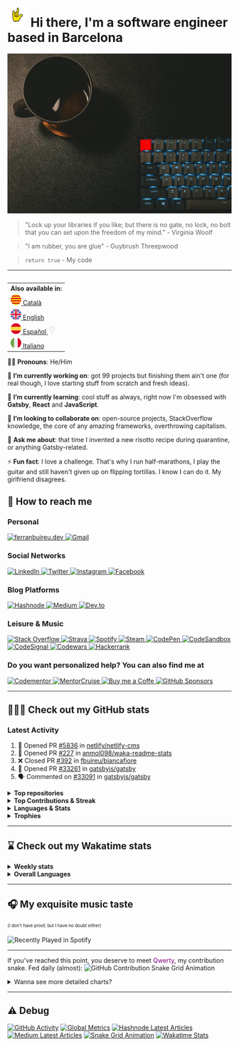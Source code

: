 # <img src="https://github.com/fbuireu/fbuireu/blob/master/assets/images/gifs/punk-horn.gif?raw=true" width="45px"> Hi there, I'm a software engineer based in Barcelona

![Hi there, I'm a software engineer based in Barcelona](https://github.com/fbuireu/fbuireu/blob/master/assets/images/jpg/developer-coffee.jpg?raw=true)

> "Lock up your libraries if you like; but there is no gate, no lock, no bolt that you can set upon the freedom of my mind." - Virginia Woolf

> "I am rubber, you are glue" - Guybrush Threepwood

> `return true` - My code

-------

<table align="right">
  <th>Also available in:</th>
    <tr>
      <td>
        <a href="README_ca.md">
          <img src="assets/images/png/flags/catalonia.png" width="24" height="24" alt="Català"/>
          <span>Català</span>
        </a>
      </td>
    </tr>
    <tr>
      <td>
        <a href="README.md">
          <img src="assets/images/png/flags/uk.png" width="24" height="24" alt="English"/>
          <span>English</span>
        </a>
      </td>
    </tr>
    <tr>
      <td>
        <a href="README_es.md">
          <img src="assets/images/png/flags/spain.png" width="24" height="24" alt="Español"/>
          <span>Español</span>
          <img src="assets/images/png/icons/pin.png" width="18" alt="You are here" />
        </a>
      </td>
    </tr>
    <tr>
      <td>
        <a href="README_it.md">
          <img src="assets/images/png/flags/italy.png" width="24" height="24" alt="Italiano"/>
          <span>Italiano</span>
        </a>
      </td>
    </tr>
</table>

👦🏻 **Pronouns**: He/Him

🔭 **I’m currently working on**: got 99 projects but finishing them ain't one (for real though, I love starting stuff from
scratch and fresh ideas).

🌱 **I’m currently learning**: cool stuff as always, right now I'm obsessed with **Gatsby**, **React** and **JavaScript**.

👯 **I’m looking to collaborate on**: open-source projects, StackOverflow knowledge, the core of any amazing frameworks,
overthrowing capitalism.

💬 **Ask me about**: that time I invented a new risotto recipe during quarantine, or anything Gatsby-related.

⚡ **Fun fact**: I love a challenge. That's why I run half-marathons, I play the guitar and still haven't given up on
flipping tortillas. I know I can do it. My girlfriend disagrees.

## 📨 How to reach me
### Personal
<a href="https://ferranbuireu.dev" target="_blank">
  <img src="https://img.shields.io/badge/personal%20Website-1b1d1d?style=for-the-badge&logo=globe&logoColor=ffffff" alt="ferranbuireu.dev">
</a>
<a href="mailto:fbuireu@gmail.com" target="_blank">
  <img src="https://img.shields.io/badge/gmail-D14836?style=for-the-badge&logo=gmail&logoColor=ffffff" alt="Gmail" />
</a>

### Social Networks
<a href="https://www.linkedin.com/in/ferran-buireu/" target="_blank">
  <img src="https://img.shields.io/badge/linkedIn-0077B5?style=for-the-badge&logo=linkedin&logoColor=ffffff" alt="LinkedIn" />
</a>
<a href="https://twitter.com/fbuireu" target="_blank">
  <img src="https://img.shields.io/badge/twitter-1DA1F2?style=for-the-badge&logo=twitter&logoColor=ffffff" alt="Twitter" />
</a>
<a href="https://www.instagram.com/fbuireu/" target="_blank">
  <img src="https://img.shields.io/badge/instagram-%23E4405F.svg?style=for-the-badge&logo=instagram&logoColor=ffffff" alt="Instagram" />
</a>
<a href="https://www.facebook.com/ferranbuireu/" target="_blank">
  <img src="https://img.shields.io/badge/facebook-%231877F2.svg?style=for-the-badge&logo=facebook&logoColor=ffffff" alt="Facebook" />
</a>

### Blog Platforms
<a href="https://hashnode.com/@Buireu" target="_blank">
  <img src="https://img.shields.io/badge/hashnode-2962FF?style=for-the-badge&logo=hashnode&logoColor=ffffff" alt="Hashnode" />
</a>
<a href="https://medium.com/@fbuireu" target="_blank">
  <img src="https://img.shields.io/badge/medium-12100E?style=for-the-badge&logo=medium&logoColor=ffffff" alt="Medium" />
</a>
<a href="https://dev.to/fbuireu" target="_blank">
  <img src="https://img.shields.io/badge/dev.to-0A0A0A?style=for-the-badge&logo=devdotto&logoColor=ffffff" alt="Dev.to" />
</a>

### Leisure & Music
<a href="https://stackoverflow.com/users/5585371/ferran-buireu?tab=profile" target="_blank">
  <img src="https://img.shields.io/badge/stack_overflow-FE7A16?style=for-the-badge&logo=stack-overflow&logoColor=ffffff" alt="Stack Overflow" />
</a>
<a href="https://www.strava.com/athletes/19488414" target="_blank">
  <img src="https://img.shields.io/static/v1?style=for-the-badge&message=Strava&color=FC4C02&logo=strava&logoColor=FFFFFF&label=" alt="Strava" />
</a>
<a href="https://open.spotify.com/user/buireu?si=b2dfa1e6c2f649d9" target="_blank">
  <img src="https://img.shields.io/badge/spotify-1ED760?style=for-the-badge&logo=spotify&logoColor=ffffff" alt="Spotify" />
</a>
<a href="https://steamcommunity.com/id/fbuireu/" target="_blank">
  <img src="https://img.shields.io/badge/steam-000000?style=for-the-badge&logo=steam&logoColor=ffffff" alt="Steam" />
</a>
<a href="https://codepen.io/fbuireu" target="_blank">
  <img src="https://img.shields.io/badge/codepen-ffffff?style=for-the-badge&logo=codepen&logoColor=000000" alt="CodePen" />
</a>
<a href="https://codesandbox.io/u/fbuireu" target="_blank">
  <img src="https://img.shields.io/badge/codesandbox-040404?style=for-the-badge&logo=codesandbox&logoColor=DBDBDB" alt="CodeSandbox" />
</a>
<a href="https://app.codesignal.com/profile/fbuireu/" target="_blank">
  <img src="https://img.shields.io/badge/codesignal-33485f?style=for-the-badge&logo=codesignal&logoColor=grey" alt="CodeSignal" />
</a>
<a href="https://www.codewars.com/users/fbuireu/" target="_blank">
  <img src="https://img.shields.io/badge/codewars-B1361E?style=for-the-badge&logo=codewars&logoColor=808080" alt="Codewars" />
</a>
<a href="https://www.hackerrank.com/fbuireu" target="_blank">
  <img src="https://img.shields.io/badge/hackerrank-2EC866?style=for-the-badge&logo=HackerRank&logoColor=ffffff" alt="Hackerrank" />
</a>

### Do you want personalized help? You can also find me at
<a href="https://www.codementor.io/@fbuireu" target="_blank">
  <img src="https://img.shields.io/badge/codementor-003648?style=for-the-badge&logo=codementor&logoColor=000000" alt="Codementor" />
</a>
<a href="https://mentorcruise.com/mentor/ferranbuireu/" target="_blank">
  <img src="https://img.shields.io/badge/mentorcruise-05b197?style=for-the-badge&logo=mentorcruise&logoColor=000000" alt="MentorCruise" />
</a>
<a href="https://www.buymeacoffee.com/ferranbuireu" target="_blank">
  <img src="https://img.shields.io/badge/buy_me_a_coffee-FFDD00?style=for-the-badge&logo=buy-me-a-coffee&logoColor=000000" alt="Buy me a Coffe" />
</a>
<a href="https://github.com/sponsors/fbuireu" target="_blank">
  <img src="https://img.shields.io/badge/gitHub%20sponsors-EA4AAA?style=for-the-badge&logo=githubsponsors&logoColor=ffffff" alt="GitHub Sponsors" />
</a>

-------

## 👨🏻‍💻 Check out my GitHub stats
### Latest Activity
<!--START_SECTION:activity-->
1. 💪 Opened PR [#5836](https://github.com/netlify/netlify-cms/pull/5836) in [netlify/netlify-cms](https://github.com/netlify/netlify-cms)
2. 💪 Opened PR [#227](https://github.com/anmol098/waka-readme-stats/pull/227) in [anmol098/waka-readme-stats](https://github.com/anmol098/waka-readme-stats)
3. ❌ Closed PR [#392](https://github.com/fbuireu/biancafiore/pull/392) in [fbuireu/biancafiore](https://github.com/fbuireu/biancafiore)
4. 💪 Opened PR [#33261](https://github.com/gatsbyjs/gatsby/pull/33261) in [gatsbyjs/gatsby](https://github.com/gatsbyjs/gatsby)
5. 🗣 Commented on [#33091](https://github.com/gatsbyjs/gatsby/issues/33091) in [gatsbyjs/gatsby](https://github.com/gatsbyjs/gatsby)
<!--END_SECTION:activity-->

<details>
  <summary><strong>Top repositories</strong></summary>
  <a href="https://github.com/fbuireu/fbuireu" target="__blank">
    <img src="https://github-readme-stats.vercel.app/api/pin/?username=fbuireu&repo=fbuireu&theme=onedark&hide_border=true"
         alt="fbuireu" />    
  </a>
  <a href="https://github.com/fbuireu/biancafiore" target="__blank">
    <img src="https://github-readme-stats.vercel.app/api/pin/?username=fbuireu&repo=biancafiore&theme=onedark&hide_border=true"
         alt="biancafiore" />
  </a>
</details>

<details>
  <summary><strong>Top Contributions & Streak</strong></summary>
  <a href="https://github.com/gatsbyjs/gatsby/pull/33261" target="__blank">
  <img src="https://github-readme-stats.vercel.app/api/pin/?username=fbuireu&repo=gatsby&theme=onedark&hide_border=true"
       alt="Gatsby" />
  </a>
  <a href="https://github.com/netlify/netlify-cms/pull/3412" target="__blank">
    <img src="https://github-readme-stats.vercel.app/api/pin/?username=fbuireu&repo=netlify-cms&theme=onedark&hide_border=true"
         alt="Netlify CMS" />
  </a>
  <img src="https://activity-graph.herokuapp.com/graph?username=fbuireu&theme=github&bg_color=282c34&line=c3a875&point=d77077&hide_border=true"
       alt="Ferran Buireu's Monthly GitHub Contribution Grap" />
  <img src="https://github-readme-streak-stats.herokuapp.com/?user=fbuireu&theme=onedark&hide_border=true"
       alt="Ferran Buireu's GitHub Streak" />
</details>    

<details>
  <summary><strong>Languages & Stats</strong></summary>
  <img src="https://github-readme-stats.vercel.app/api?username=fbuireu&show_icons=true&theme=onedark&hide_border=true"
       alt="Ferran Buireu's GitHub stats" />
  <img src="https://github-readme-stats.vercel.app/api/top-langs/?username=fbuireu&show_icons=true&theme=onedark&hide_border=true"
       alt="Ferran Buireu's Top GitHub Languages" />
</details>

<details>
  <summary><strong>Trophies</strong></summary>
  <img src="https://github-profile-trophy.vercel.app/?username=ryo-ma&theme=onedark&no-frame=true"
       alt="Ferran Buireu's Top GitHub Languages" />
</details>    

-------

## ⌛ Check out my Wakatime stats
<details>
  <summary><strong>Weekly stats</strong></summary>

  <!--START_SECTION:waka-->
**I'm an Early 🐤**

```text
🌞 Morning    35 commits     ████░░░░░░░░░░░░░░░░░░░░░   16.28% 
🌆 Daytime    116 commits    █████████████░░░░░░░░░░░░   53.95% 
🌃 Evening    64 commits     ███████░░░░░░░░░░░░░░░░░░   29.77% 
🌙 Night      0 commits      ░░░░░░░░░░░░░░░░░░░░░░░░░   0.0%

```
📅 **I'm Most Productive on Monday**

```text
Monday       51 commits     ██████░░░░░░░░░░░░░░░░░░░   23.72% 
Tuesday      43 commits     █████░░░░░░░░░░░░░░░░░░░░   20.0% 
Wednesday    36 commits     ████░░░░░░░░░░░░░░░░░░░░░   16.74% 
Thursday     22 commits     ██░░░░░░░░░░░░░░░░░░░░░░░   10.23% 
Friday       7 commits      ░░░░░░░░░░░░░░░░░░░░░░░░░   3.26% 
Saturday     40 commits     ████░░░░░░░░░░░░░░░░░░░░░   18.6% 
Sunday       16 commits     █░░░░░░░░░░░░░░░░░░░░░░░░   7.44%

```


📊 **This Week I Spent My Time On**

```text
⌚︎ Time Zone: Europe/Madrid

💬 Programming Languages: 
Dart                     13 hrs 29 mins      █████████████░░░░░░░░░░░░   52.39% 
Markdown                 6 hrs 20 mins       ██████░░░░░░░░░░░░░░░░░░░   24.64% 
Other                    2 hrs 25 mins       ██░░░░░░░░░░░░░░░░░░░░░░░   9.39% 
Objective-C              1 hr 14 mins        █░░░░░░░░░░░░░░░░░░░░░░░░   4.8% 
JavaScript               1 hr 12 mins        █░░░░░░░░░░░░░░░░░░░░░░░░   4.68%

🔥 Editors: 
Android Studio           14 hrs 23 mins      ██████████████░░░░░░░░░░░   55.89% 
WebStorm                 8 hrs 5 mins        ███████░░░░░░░░░░░░░░░░░░   31.4% 
Unknown Editor           2 hrs               ██░░░░░░░░░░░░░░░░░░░░░░░   7.77% 
Xcode                    1 hr 16 mins        █░░░░░░░░░░░░░░░░░░░░░░░░   4.94% 
VS Code                  0 secs              ░░░░░░░░░░░░░░░░░░░░░░░░░   0.0%

🐱‍💻 Projects: 
Private Company Projects 15 hrs 39 mins      ███████████████░░░░░░░░░░   60.83% 
fbuireu                  6 hrs 24 mins       ██████░░░░░░░░░░░░░░░░░░░   24.86% 
Unknown Project          2 hrs               ██░░░░░░░░░░░░░░░░░░░░░░░   7.77% 
febsv2                   1 hr 21 mins        █░░░░░░░░░░░░░░░░░░░░░░░░   5.29% 
biancafiore              19 mins             ░░░░░░░░░░░░░░░░░░░░░░░░░   1.25%

💻 Operating System: 
Mac                      15 hrs 40 mins      ███████████████░░░░░░░░░░   60.83% 
Windows                  8 hrs 5 mins        ███████░░░░░░░░░░░░░░░░░░   31.4% 
Unknown OS               2 hrs               ██░░░░░░░░░░░░░░░░░░░░░░░   7.77%

```


Last Updated on 22/09/2021
<!--END_SECTION:waka-->
</details>  

<details>
  <summary><strong>Overall Languages</strong></summary>
  <img src="https://github-readme-stats.vercel.app/api/wakatime?username=fbuireu&theme=onedark&layout=compact&hide_border=true"
       alt="Wakatime Overall Languages" />
</details>   

-------

## 🎧 My exquisite music taste
<sup><sub>(I don't have proof, but I have no doubt either)</sub></sup>

![Recently Played in Spotify](https://spotify-recently-played-readme.vercel.app/api?user=buireu)

-------

If you've reached this point, you deserve to meet <span style="color: purple">Qwerty</span>, my contribution snake. Fed daily (almost):
![GitHub Contribution Snake Grid Animation](https://raw.githubusercontent.com/fbuireu/fbuireu/snake-grid-animation/github-contribution-snake-grid-animation.svg)

<details>
  <summary>Wanna see more detailed charts?</summary>
  <details>
    <summary>Really, it's long. Are you sure?</summary>
    <details>
      <summary>Ok. This is the last. Here it goes</summary>
      <img src="assets/images/svg/github-metrics.svg" alt="Detailed GitHub statistics" />
    </details>        
  </details>
</details>

-------

## ⚠️ Debug
[![GitHub Activity](https://github.com/fbuireu/fbuireu/actions/workflows/github-activity.yml/badge.svg?style=flat-square)](https://github.com/fbuireu/fbuireu/actions/workflows/github-activity.yml)
[![Global Metrics](https://github.com/fbuireu/fbuireu/actions/workflows/global-metrics.yml/badge.svg)](https://github.com/fbuireu/fbuireu/actions/workflows/global-metrics.yml)
[![Hashnode Latest Articles](https://github.com/fbuireu/fbuireu/actions/workflows/hashnode-latest-articles.yml/badge.svg)](https://github.com/fbuireu/fbuireu/actions/workflows/hashnode-latest-articles.yml)
[![Medium Latest Articles](https://github.com/fbuireu/fbuireu/actions/workflows/medium-latest-articles.yml/badge.svg)](https://github.com/fbuireu/fbuireu/actions/workflows/medium-latest-articles.yml)
[![Snake Grid Animation](https://github.com/fbuireu/fbuireu/actions/workflows/snake-animation.yml/badge.svg)](https://github.com/fbuireu/fbuireu/actions/workflows/snake-animation.yml)
[![Wakatime Stats](https://github.com/fbuireu/fbuireu/actions/workflows/wakatime-stats.yml/badge.svg)](https://github.com/fbuireu/fbuireu/actions/workflows/wakatime-stats.yml)

